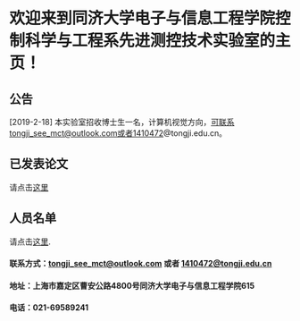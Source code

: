 # 欢迎来到同济大学电子与信息工程学院控制科学与工程系先进测控技术实验室的主页！

## 公告

[2019-2-18] 本实验室招收博士生一名，计算机视觉方向，可联系tongji_see_mct@outlook.com或者1410472@tongji.edu.cn。


## 已发表论文

请点击[这里](https://tongjiseemct.github.io/pubs)

## 人员名单

请点击[这里](https://tongjiseemct.github.io/membercn).


#### 联系方式：tongji_see_mct@outlook.com 或者 1410472@tongji.edu.cn
#### 地址：上海市嘉定区曹安公路4800号同济大学电子与信息工程学院615
#### 电话：021-69589241